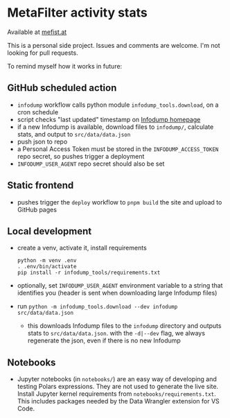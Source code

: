 # MetaFilter activity stats

Available at [mefist.at](https://mefist.at/)

This is a personal side project. Issues and comments are welcome. I'm not looking for pull requests.

To remind myself how it works in future:

## GitHub scheduled action

- `infodump` workflow calls python module `infodump_tools.download`, on a cron schedule
- script checks "last updated" timestamp on [Infodump homepage](https://stuff.metafilter.com/infodump/)
- if a new Infodump is available, download files to `infodump/`, calculate stats, and output to `src/data/data.json`
- push json to repo
- a Personal Access Token must be stored in the `INFODUMP_ACCESS_TOKEN` repo secret, so pushes trigger a deployment
- `INFODUMP_USER_AGENT` repo secret should also be set

## Static frontend

- pushes trigger the `deploy` workflow to `pnpm build` the site and upload to GitHub pages

## Local development

- create a venv, activate it, install requirements

  ```shell
  python -m venv .env
  . .env/bin/activate
  pip install -r infodump_tools/requirements.txt
  ```

- optionally, set `INFODUMP_USER_AGENT` environment variable to a string that identifies you (header is sent when downloading large Infodump files)

- run `python -m infodump_tools.download --dev infodump src/data/data.json`
  - this downloads Infodump files to the `infodump` directory and outputs stats to `src/data/data.json`. with the `-d|--dev` flag, we always regenerate the json, even if there is no new Infodump

## Notebooks

- Jupyter notebooks (in `notebooks/`) are an easy way of developing and testing Polars expressions. They are not used to generate the live site. Install Jupyter kernel requirements from `notebooks/requirements.txt`. This includes packages needed by the Data Wrangler extension for VS Code.
